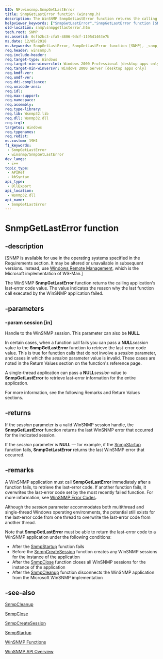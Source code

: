 ```yaml
---
UID: NF:winsnmp.SnmpGetLastError
title: SnmpGetLastError function (winsnmp.h)
description: The WinSNMP SnmpGetLastError function returns the calling application's last-error code value. The value indicates the reason why the last function call executed by the WinSNMP application failed.
helpviewer_keywords: ["SnmpGetLastError","SnmpGetLastError function [SNMP]","_snmp_snmpgetlasterror","snmp.snmpgetlasterror","winsnmp/SnmpGetLastError"]
old-location: snmp\snmpgetlasterror.htm
tech.root: SNMP
ms.assetid: 0cfb2bc3-cfa5-4806-9dcf-119541463e7b
ms.date: 12/05/2018
ms.keywords: SnmpGetLastError, SnmpGetLastError function [SNMP], _snmp_snmpgetlasterror, snmp.snmpgetlasterror, winsnmp/SnmpGetLastError
req.header: winsnmp.h
req.include-header: 
req.target-type: Windows
req.target-min-winverclnt: Windows 2000 Professional [desktop apps only]
req.target-min-winversvr: Windows 2000 Server [desktop apps only]
req.kmdf-ver: 
req.umdf-ver: 
req.ddi-compliance: 
req.unicode-ansi: 
req.idl: 
req.max-support: 
req.namespace: 
req.assembly: 
req.type-library: 
req.lib: Wsnmp32.lib
req.dll: Wsnmp32.dll
req.irql: 
targetos: Windows
req.typenames: 
req.redist: 
ms.custom: 19H1
f1_keywords:
 - SnmpGetLastError
 - winsnmp/SnmpGetLastError
dev_langs:
 - c++
topic_type:
 - APIRef
 - kbSyntax
api_type:
 - DllExport
api_location:
 - Wsnmp32.dll
api_name:
 - SnmpGetLastError
---
```


# SnmpGetLastError function


## -description

<p class="CCE_Message">[SNMP is available for use in the operating systems specified in the Requirements section. It may be altered or unavailable in subsequent versions. Instead, use <a href="https://docs.microsoft.com/windows/desktop/WinRM/portal">Windows Remote Management</a>, which is the Microsoft implementation of WS-Man.]

The WinSNMP 
<b>SnmpGetLastError</b> function returns the calling application's last-error code value. The value indicates the reason why the last function call executed by the WinSNMP application failed.

## -parameters

### -param session [in]

Handle to the WinSNMP session. This parameter can also be <b>NULL</b>. 




In certain cases, when a function call fails you can pass a <b>NULL</b><i>session</i> value to the 
<b>SnmpGetLastError</b> function to retrieve the last-error code value. This is true for function calls that do not involve a <i>session</i> parameter, and cases in which the <i>session</i> parameter value is invalid. These cases are noted in the Return Values section on the function's reference page.

A single-thread application can pass a <b>NULL</b><i>session</i> value to 
<b>SnmpGetLastError</b> to retrieve last-error information for the entire application.

For more information, see the following Remarks and Return Values sections.

## -returns

If the <i>session</i> parameter is a valid WinSNMP session handle, the 
<b>SnmpGetLastError</b> function returns the last WinSNMP error that occurred for the indicated session.

If the <i>session</i> parameter is <b>NULL</b> — for example, if the 
<a href="https://docs.microsoft.com/windows/desktop/api/winsnmp/nf-winsnmp-snmpstartup">SnmpStartup</a> function fails, 
<b>SnmpGetLastError</b> returns the last WinSNMP error that occurred.

## -remarks

A WinSNMP application must call 
<b>SnmpGetLastError</b> immediately after a function fails, to retrieve the last-error code. If another function fails, it overwrites the last-error code set by the most recently failed function. For more information, see 
<a href="https://docs.microsoft.com/windows/desktop/SNMP/winsnmp-error-codes">WinSNMP Error Codes</a>.

Although the <i>session</i> parameter accommodates both multithread and single-thread Windows operating environments, the potential still exists for the last-error code from one thread to overwrite the last-error code from another thread.

Note that 
<b>SnmpGetLastError</b> must be able to return the last-error code to a WinSNMP application under the following conditions:

<ul>
<li>After the 
<a href="https://docs.microsoft.com/windows/desktop/api/winsnmp/nf-winsnmp-snmpstartup">SnmpStartup</a> function fails</li>
<li>Before the 
<a href="https://docs.microsoft.com/windows/desktop/api/winsnmp/nf-winsnmp-snmpcreatesession">SnmpCreateSession</a> function creates any WinSNMP sessions for the instance of the application</li>
<li>After the 
<a href="https://docs.microsoft.com/windows/desktop/api/winsnmp/nf-winsnmp-snmpclose">SnmpClose</a> function closes all WinSNMP sessions for the instance of the application</li>
<li>After the 
<a href="https://docs.microsoft.com/windows/desktop/api/winsnmp/nf-winsnmp-snmpcleanup">SnmpCleanup</a> function disconnects the WinSNMP application from the Microsoft WinSNMP implementation</li>
</ul>

## -see-also

<a href="https://docs.microsoft.com/windows/desktop/api/winsnmp/nf-winsnmp-snmpcleanup">SnmpCleanup</a>



<a href="https://docs.microsoft.com/windows/desktop/api/winsnmp/nf-winsnmp-snmpclose">SnmpClose</a>



<a href="https://docs.microsoft.com/windows/desktop/api/winsnmp/nf-winsnmp-snmpcreatesession">SnmpCreateSession</a>



<a href="https://docs.microsoft.com/windows/desktop/api/winsnmp/nf-winsnmp-snmpstartup">SnmpStartup</a>



<a href="https://docs.microsoft.com/windows/desktop/SNMP/winsnmp-functions">WinSNMP
		  Functions</a>



<a href="https://docs.microsoft.com/windows/desktop/SNMP/winsnmp-api">WinSNMP API Overview</a>


